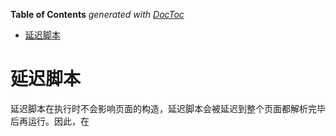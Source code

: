 <!-- START doctoc generated TOC please keep comment here to allow auto update -->
<!-- DON'T EDIT THIS SECTION, INSTEAD RE-RUN doctoc TO UPDATE -->
**Table of Contents**  *generated with [DocToc](https://github.com/thlorenz/doctoc)*

- [延迟脚本](#%E5%BB%B6%E8%BF%9F%E8%84%9A%E6%9C%AC)

<!-- END doctoc generated TOC please keep comment here to allow auto update -->

# 延迟脚本

延迟脚本在执行时不会影响页面的构造，延迟脚本会被延迟到整个页面都解析完毕后再运行。因此，在<script>元素中设置defer属性，相当于告诉浏览器立即下载，但延迟执行。

eg：
```js
<!DOCTYPE html>
<html>
    <head>
        <title>Example HTML Page</title>
    <script type="text/javascript" defer="defer" src="example1.js"></script>
    <script type="text/javascript" defer="defer" src="example2.js"></script>
    </head>
    <body>
        <!-- 这里放内容 -->
    </body>
</html>
```

在这个例子中，虽然我们把<script>元素放在了文档的<head>元素中，但其中包含的脚本将延迟到浏览器遇到</html>标签后再执行。

在现实当中，延迟脚本并不一定会按照顺序执行，也不一定会在DOMContentLoaded 事件触发前执行，因此最好只包含一个延迟脚本。

支持HTML5的实现会忽略给嵌入脚本设置的defer属性。因此，把延迟脚本放在页面底部仍然是最佳选择。

